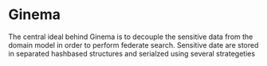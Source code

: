 # Ginema  
The central ideal behind Ginema is to decouple the sensitive data from the domain model
in order to perform federate search. 
Sensitive date are stored in separated hashbased structures and serialzed using several strategeties
 

